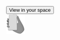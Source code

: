 <!doctype html>
<html lang="en">
  <head>
    <title>&lt;model-viewer&gt; template</title>
    <meta charset="utf-8">
    <meta name="description" content="&lt;model-viewer&gt; template">
    <meta name="viewport" content="width=device-width, initial-scale=1">
    <link type="text/css" href="./styles.css" rel="stylesheet"/>
  </head>
  <body>
    <!-- <model-viewer> HTML element -->
    <model-viewer src="schody.glb" ar ar-modes="scene-viewer webxr quick-look" camera-controls poster="poster.webp" shadow-intensity="1">
      <div class="progress-bar hide" slot="progress-bar">
          <div class="update-bar"></div>
      </div>
      <button slot="ar-button" id="ar-button">
          View in your space
      </button>
      <div id="ar-prompt">
          <img src="ar_hand_prompt.png">
      </div>
    </model-viewer>  
    <script src="script.js"></script>
    <!-- Loads <model-viewer> for browsers: -->
    <script type="module" src="https://ajax.googleapis.com/ajax/libs/model-viewer/3.2.0/model-viewer.min.js"></script>
  </body>
</html>
